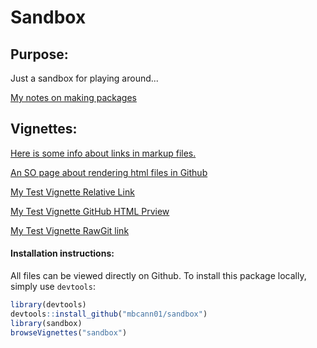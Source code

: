 <!-- README.md is generated from README.Rmd. Please edit that file -->
Sandbox
=======

Purpose:
--------

Just a sandbox for playing around...

[My notes on making packages](https://rawgit.com/mbcann01/sandbox/master/getting_started.html)

Vignettes:
----------

[Here is some info about links in markup files.](https://github.com/blog/1395-relative-links-in-markup-files)

[An SO page about rendering html files in Github](http://stackoverflow.com/questions/8446218/how-to-see-an-html-page-on-github-as-a-normal-rendered-html-page-to-see-preview)

[My Test Vignette Relative Link](vignettes/my-vignette.html)

[My Test Vignette GitHub HTML Prview](http://htmlpreview.github.com/?https://github.com/mbcann01/sandbox/blob/master/vignettes/my-vignette.html)

[My Test Vignette RawGit link](https://rawgit.com/mbcann01/sandbox/master/vignettes/my-vignette.html)

#### Installation instructions:

All files can be viewed directly on Github. To install this package locally, simply use `devtools`:

``` r
library(devtools)
devtools::install_github("mbcann01/sandbox")
library(sandbox)
browseVignettes("sandbox")
```

